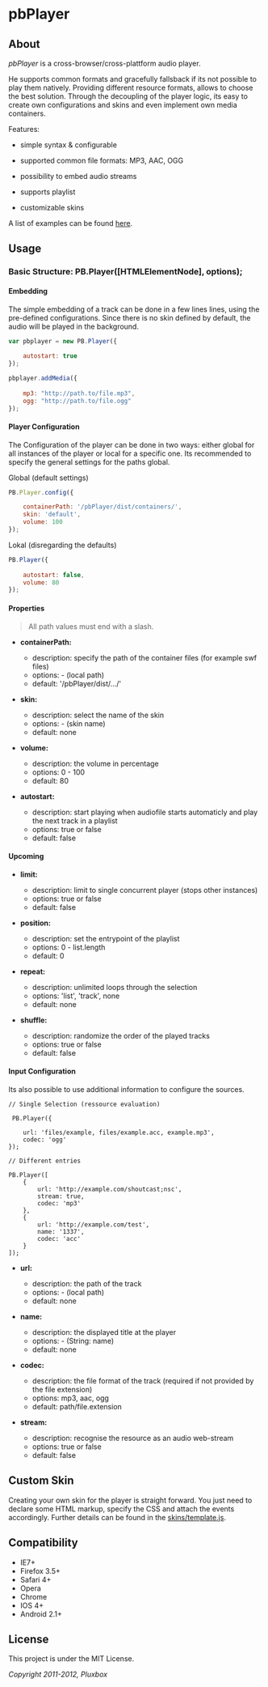 pbPlayer
========

About
-----

*pbPlayer* is a cross-browser/cross-plattform audio player.

He supports common formats and gracefully fallsback if its not possible to play them natively. Providing different resource formats, allows to choose the best solution. Through the decoupling of the player logic, its easy to create own configurations and skins and even implement own media containers.

Features:

- simple syntax & configurable

- supported common file formats: MP3, AAC, OGG

- possibility to embed audio streams

- supports playlist

- customizable skins

A list of examples can be found [here](...).


Usage
-----

### Basic Structure: PB.Player([HTMLElementNode], options);

#### Embedding

The simple embedding of a track can be done in a few lines lines, using the pre-defined configurations.
Since there is no skin defined by default, the audio will be played in the background.

```js
var pbplayer = new PB.Player({
	
	autostart: true
});

pbplayer.addMedia({
	
	mp3: "http://path.to/file.mp3",
	ogg: "http://path.to/file.ogg"
});
```

#### Player Configuration

The Configuration of the player can be done in two ways: either global for all instances of the player or local for a specific one.
Its recommended to specify the general settings for the paths global.

Global (default settings)
```js
PB.Player.config({

    containerPath: '/pbPlayer/dist/containers/',
    skin: 'default',
    volume: 100
});
```

Lokal (disregarding the defaults)
```js
PB.Player({
	
	autostart: false,
	volume: 80
});
```
#### Properties

> All path values must end with a slash.

- **containerPath:**
	- description: specify the path of the container files (for example swf files)
	- options: - (local path)
	- default: '/pbPlayer/dist/.../'

- **skin:**
	- description: select the name of the skin
	- options: - (skin name)
	- default: none

- **volume:**
	- description: the volume in percentage
	- options: 0 - 100
	- default: 80

- **autostart:**
	- description: start playing when audiofile starts automaticly and play the next track in a playlist
	- options: true or false
	- default: false


#### Upcoming

- **limit:**
	- description: limit to single concurrent player (stops other instances)
	- options: true or false
	- default: false

- **position:**
	- description: set the entrypoint of the playlist
	- options: 0 - list.length
	- default: 0

- **repeat:**
	- description: unlimited loops through the selection
	- options: 'list', 'track', none
	- default: none

- **shuffle:**
	- description: randomize the order of the played tracks
	- options: true or false
	- default: false


#### Input Configuration

Its also possible to use additional information to configure the sources.

    // Single Selection (ressource evaluation)

     PB.Player({

        url: 'files/example, files/example.acc, example.mp3',
        codec: 'ogg'
    });

    // Different entries

    PB.Player([
        {
            url: 'http://example.com/shoutcast;nsc',
            stream: true,
    	    codec: 'mp3'
        },
        {
            url: 'http://example.com/test',
            name: '1337',
            codec: 'acc'
        }
    ]);

- **url:**
	- description: the path of the track
	- options: - (local path)
	- default: none

- **name:**
    - description: the displayed title at the player
    - options: - (String: name)
    - default: none

- **codec:**
	- description: the file format of the track (required if not provided by the file extension)
	- options: mp3, aac, ogg
	- default: path/file.extension

- **stream:**
	- description: recognise the resource as an audio web-stream
	- options: true or false
	- default: false


Custom Skin
-----------

Creating your own skin for the player is straight forward. You just need to declare some HTML markup, specify the CSS and attach the events accordingly. Further details can be found in the [skins/template.js](https://github.com/Pluxbox/pbPlayer/blob/master/skins/template.js).


Compatibility
-------------

- IE7+
- Firefox 3.5+
- Safari 4+
- Opera
- Chrome
- IOS 4+
- Android 2.1+


License
-------
This project is under the MIT License.

*Copyright 2011-2012, Pluxbox*
